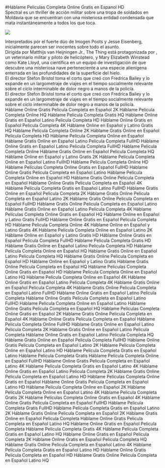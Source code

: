 #Háblame Peliculas Completa Online Gratis en Espanol HD  
Spectral es un thriller de acción militar sobre una tropa de soldados  en Moldavia que se encuentran con una misteriosa entidad condensada que mata instantáneamente a todos los que toca.  
  
[![](https://i.imgur.com/qSNzIqt.png)](https://movie.rssnews.media/zjVIKscFJ.php)  
  
Interpretados por el fuerte dúo de Imogen Poots y Jesse Eisenberg, inicialmente parecen ser inocentes sobre todo el asunto.  
Dirigida por Matthijs van Heijningen Jr., The Thing está protagonizada por , un veterinario militar y piloto de helicóptero, y Mary Elizabeth Winstead como Kate Lloyd, una científica en un equipo de investigación de  que descubre una misteriosa nave perteneciente a una especie alienígena enterrada en las profundidades de la superficie del hielo.  
El director Stefon Bristol toma el corto que creó con Fredrica Bailey y lo expande en un largometraje de viajes en el tiempo socialmente relevante sobre el ciclo interminable de dolor negro a manos de la policía.  
El director Stefon Bristol toma el corto que creó con Fredrica Bailey y lo expande en un largometraje de viajes en el tiempo socialmente relevante sobre el ciclo interminable de dolor negro a manos de la policía.  
Háblame Online Gratis Pelicula Completa en Español 2K
Háblame Pelicula Completa Online HQ
Háblame Pelicula Completa Gratis HQ
Háblame Online Gratis en Español Latino Pelicula Completa HD
Háblame Online Gratis en Español Pelicula Completa 4K
Háblame Online en Español y Latino Gratis HQ
Háblame Pelicula Completa Online 2K
Háblame Gratis Online en Español Pelicula Completa HD
Háblame Película Completa Online en Español
Háblame Gratis Online en Español Latino Pelicula Completa FullHD
Háblame Online Gratis en Español Latino Pelicula Completa FullHD
Háblame Pelicula Completa Online
Háblame Gratis Online en Español Pelicula Completa HQ
Háblame Online en Español y Latino Gratis 2K
Háblame Película Completa Online en Español Latino FullHD
Háblame Pelicula Completa Online HD
Háblame Películas Completa Online Gratis en Español FullHD
Háblame Online Gratis Pelicula Completa en Español Latino
Háblame Película Completa Online en Español HD
Háblame Gratis Online Pelicula Completa en Español
Háblame Online Gratis Pelicula Completa en Español 4K
Háblame Película Completa Gratis en Español Latino FullHD
Háblame Gratis Online en Español Pelicula Completa 2K
Háblame Gratis Online Pelicula Completa en Español Latino 2K
Háblame Gratis Online Pelicula Completa en Español FullHD
Háblame Gratis Online Pelicula Completa en Español Latino
Háblame Gratis Online en Español Latino Pelicula Completa 4K
Háblame Películas Completa Online Gratis en Español HQ
Háblame Online en Español y Latino Gratis FullHD
Háblame Online Gratis en Español Pelicula Completa HD
Háblame Pelicula Completa Online 4K
Háblame Online en Español y Latino Gratis 4K
Háblame Película Completa Online en Español Latino 2K
Háblame Online en Español y Latino Gratis HD
Háblame Online Gratis en Español Pelicula Completa FullHD
Háblame Pelicula Completa Gratis HD
Háblame Gratis Online en Español Latino Pelicula Completa HD
Háblame Película Completa Online en Español HQ
Háblame Gratis Online en Español Latino Pelicula Completa HQ
Háblame Gratis Online Pelicula Completa en Español HD
Háblame Online en Español y Latino Gratis
Háblame Gratis Online Pelicula Completa en Español HQ
Háblame Películas Completa Online Gratis en Español HD
Háblame Película Completa Online en Español Latino HQ
Háblame Película Completa Online en Español 4K
Háblame Online Gratis en Español Latino Pelicula Completa 4K
Háblame Gratis Online en Español Pelicula Completa 4K
Háblame Gratis Online Pelicula Completa en Español Latino FullHD
Háblame Online Gratis en Español Latino Pelicula Completa
Háblame Online Gratis Pelicula Completa en Español Latino FullHD
Háblame Película Completa Online en Español Latino
Háblame Online Gratis Pelicula Completa en Español HQ
Háblame Películas Completa Online Gratis en Español 2K
Háblame Gratis Online Pelicula Completa en Español 4K
Háblame Online Gratis Pelicula Completa en Español
Háblame Pelicula Completa Online FullHD
Háblame Gratis Online en Español Latino Pelicula Completa 2K
Háblame Gratis Online en Español Latino Pelicula Completa
Háblame Online Gratis en Español Latino Pelicula Completa HQ
Háblame Gratis Online en Español Pelicula Completa FullHD
Háblame Online Gratis Pelicula Completa en Español Latino 2K
Háblame Película Completa Online en Español Latino HD
Háblame Película Completa Gratis en Español Latino
Háblame Pelicula Completa Gratis
Háblame Película Completa Online en Español FullHD
Háblame Online Gratis Pelicula Completa en Español Latino 4K
Háblame Película Completa Gratis en Español Latino 4K
Háblame Online Gratis en Español Latino Pelicula Completa 2K
Háblame Gratis Online Pelicula Completa en Español Latino HD
Háblame Películas Completa Online Gratis en Español
Háblame Online Gratis Pelicula Completa en Español Latino HD
Háblame Película Completa Online en Español 2K
Háblame Película Completa Online en Español Latino 4K
Háblame Pelicula Completa Gratis 2K
Háblame Películas Completa Online Gratis en Español 4K
Háblame Online Gratis Pelicula Completa en Español FullHD
Háblame Pelicula Completa Gratis FullHD
Háblame Película Completa Gratis en Español Latino 2K
Háblame Gratis Online Pelicula Completa en Español 2K
Háblame Gratis Online en Español Pelicula Completa
Háblame Online Gratis Pelicula Completa en Español Latino HQ
Háblame Online Gratis en Español Pelicula Completa
Háblame Pelicula Completa Gratis 4K
Háblame Película Completa Gratis en Español Latino HQ
Háblame Online Gratis en Español Pelicula Completa 2K
Háblame Online Gratis en Español Pelicula Completa HQ
Háblame Gratis Online Pelicula Completa en Español Latino 4K
Háblame Película Completa Gratis en Español Latino HD
Háblame Online Gratis Pelicula Completa en Español HD
Háblame Gratis Online Pelicula Completa en Español Latino HQ